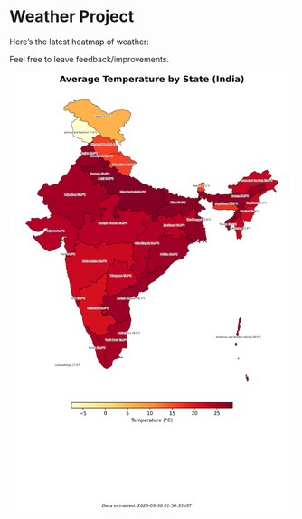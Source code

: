 # Weather Project

Here’s the latest heatmap of weather:

Feel free to leave feedback/improvements.

![India Heatmap](docs/assets/india_heatmap.png?v=DAEA15)
